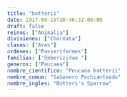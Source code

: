 ```yaml
---
title: "botterii"
date: 2017-08-18T20:46:32-06:00
draft: false
reinos: ["Animalia"]
divisiones: ["Chordata"]
clases: ["Aves"]
ordenes: ["Passeriformes"]
familias: ["Emberizidae "]
generos: ["Peucaea"]
nombre_cientifico: "Peucaea botterii"
nombre_comun: "Sabanero Pechianteado"
nombre_ingles: "Botteri's Sparrow"
---
```

